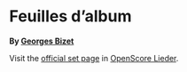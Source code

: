 
# Feuilles d’album

__By [Georges Bizet](..)__

Visit the [official set page] in [OpenScore Lieder].

[official set page]: https://musescore.com/openscore-lieder-corpus/sets/5079497
[OpenScore Lieder]: https://musescore.com/openscore-lieder-corpus
